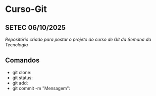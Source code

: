 # Curso-Git

## SETEC 06/10/2025


*Repositório criado para postar o projeto do curso de Git da Semana da Tecnologia*

## Comandos

- git clone:
- git status:
- git add:
- git commit -m "Mensagem":

